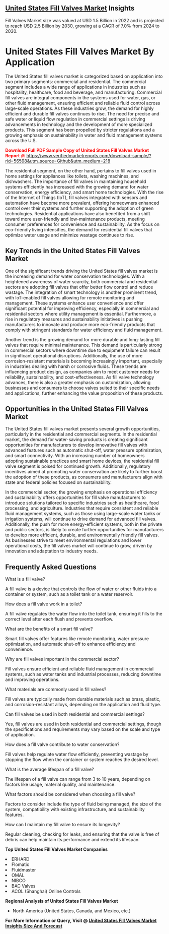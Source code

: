 <h2><a href="https://www.verifiedmarketreports.com/download-sample/?rid=56598&amp;utm_source=Github&amp;utm_medium=218" target="_blank">United States Fill Valves Market</a> Insights</h2><p>Fill Valves Market size was valued at USD 1.5 Billion in 2022 and is projected to reach USD 2.5 Billion by 2030, growing at a CAGR of 7.0% from 2024 to 2030.</p><p> <h1>United States Fill Valves Market By Application</h1> <p>The United States fill valves market is categorized based on application into two primary segments: commercial and residential. The commercial segment includes a wide range of applications in industries such as hospitality, healthcare, food and beverage, and manufacturing. Commercial fill valves are integral components in the systems used for water, gas, or other fluid management, ensuring efficient and reliable fluid control across large-scale operations. As these industries grow, the demand for highly efficient and durable fill valves continues to rise. The need for precise and safe water or liquid flow regulation in commercial settings is driving advancements in technology and the development of more specialized products. This segment has been propelled by stricter regulations and a growing emphasis on sustainability in water and fluid management systems across the U.S. <p><span class=""><span style="color: #ff0000;"><strong>Download Full PDF Sample Copy of United States Fill Valves Market Report</strong> @ </span><a href="https://www.verifiedmarketreports.com/download-sample/?rid=56598&amp;utm_source=Github&amp;utm_medium=218" target="_blank">https://www.verifiedmarketreports.com/download-sample/?rid=56598&amp;utm_source=Github&amp;utm_medium=218</a></span></p></p> <p>The residential segment, on the other hand, pertains to fill valves used in home settings for appliances like toilets, washing machines, and dishwashers. The importance of fill valves in maintaining household systems efficiently has increased with the growing demand for water conservation, energy efficiency, and smart home technologies. With the rise of the Internet of Things (IoT), fill valves integrated with sensors and automation have become more prevalent, offering homeowners enhanced control over their systems and further supporting the adoption of green technologies. Residential applications have also benefited from a shift toward more user-friendly and low-maintenance products, meeting consumer preferences for convenience and sustainability. As the focus on eco-friendly living intensifies, the demand for residential fill valves that optimize water usage and minimize wastage continues to rise.</p> <h2>Key Trends in the United States Fill Valves Market</h2> <p>One of the significant trends driving the United States fill valves market is the increasing demand for water conservation technologies. With a heightened awareness of water scarcity, both commercial and residential sectors are adopting fill valves that offer better flow control and reduce wastage. The integration of smart technology is another prominent trend, with IoT-enabled fill valves allowing for remote monitoring and management. These systems enhance user convenience and offer significant potential for improving efficiency, especially in commercial and residential sectors where utility management is essential. Furthermore, a rise in regulatory measures and sustainability initiatives is pushing manufacturers to innovate and produce more eco-friendly products that comply with stringent standards for water efficiency and fluid management. <p>Another trend is the growing demand for more durable and long-lasting fill valves that require minimal maintenance. This demand is particularly strong in commercial sectors where downtime due to equipment failure can result in significant operational disruptions. Additionally, the use of more corrosion-resistant materials is becoming increasingly important, especially in industries dealing with harsh or corrosive fluids. These trends are influencing product design, as companies aim to meet customer needs for reliability, sustainability, and cost-effectiveness. As fill valve technology advances, there is also a greater emphasis on customization, allowing businesses and consumers to choose valves suited to their specific needs and applications, further enhancing the value proposition of these products.</p> <h2>Opportunities in the United States Fill Valves Market</h2> <p>The United States fill valves market presents several growth opportunities, particularly in the residential and commercial segments. In the residential market, the demand for water-saving products is creating significant opportunities for manufacturers to develop innovative fill valves with advanced features such as automatic shut-off, water pressure optimization, and smart connectivity. With an increasing number of homeowners adopting sustainable practices and smart home devices, the residential fill valve segment is poised for continued growth. Additionally, regulatory incentives aimed at promoting water conservation are likely to further boost the adoption of these products, as consumers and manufacturers align with state and federal policies focused on sustainability. <p>In the commercial sector, the growing emphasis on operational efficiency and sustainability offers opportunities for fill valve manufacturers to introduce solutions tailored to specific industries such as healthcare, food processing, and agriculture. Industries that require consistent and reliable fluid management systems, such as those using large-scale water tanks or irrigation systems, will continue to drive demand for advanced fill valves. Additionally, the push for more energy-efficient systems, both in the private and public sectors, is likely to create further opportunities for manufacturers to develop more efficient, durable, and environmentally friendly fill valves. As businesses strive to meet environmental regulations and lower operational costs, the fill valves market will continue to grow, driven by innovation and adaptation to industry needs.</p> <h2>Frequently Asked Questions</h2> <p>What is a fill valve?</p> <p>A fill valve is a device that controls the flow of water or other fluids into a container or system, such as a toilet tank or a water reservoir.</p> <p>How does a fill valve work in a toilet?</p> <p>A fill valve regulates the water flow into the toilet tank, ensuring it fills to the correct level after each flush and prevents overflow.</p> <p>What are the benefits of a smart fill valve?</p> <p>Smart fill valves offer features like remote monitoring, water pressure optimization, and automatic shut-off to enhance efficiency and convenience.</p> <p>Why are fill valves important in the commercial sector?</p> <p>Fill valves ensure efficient and reliable fluid management in commercial systems, such as water tanks and industrial processes, reducing downtime and improving operations.</p> <p>What materials are commonly used in fill valves?</p> <p>Fill valves are typically made from durable materials such as brass, plastic, and corrosion-resistant alloys, depending on the application and fluid type.</p> <p>Can fill valves be used in both residential and commercial settings?</p> <p>Yes, fill valves are used in both residential and commercial settings, though the specifications and requirements may vary based on the scale and type of application.</p> <p>How does a fill valve contribute to water conservation?</p> <p>Fill valves help regulate water flow efficiently, preventing wastage by stopping the flow when the container or system reaches the desired level.</p> <p>What is the average lifespan of a fill valve?</p> <p>The lifespan of a fill valve can range from 3 to 10 years, depending on factors like usage, material quality, and maintenance.</p> <p>What factors should be considered when choosing a fill valve?</p> <p>Factors to consider include the type of fluid being managed, the size of the system, compatibility with existing infrastructure, and sustainability features.</p> <p>How can I maintain my fill valve to ensure its longevity?</p> <p>Regular cleaning, checking for leaks, and ensuring that the valve is free of debris can help maintain its performance and extend its lifespan.</p> </p><p><strong>Top United States Fill Valves Market Companies</strong></p><div data-test-id=""><p><li>ERHARD</li><li> Flomatic</li><li> Fluidmaster</li><li> OMAL</li><li> NIBCO</li><li> BAC Valves</li><li> ACOL (Shanghai) Online Controls</li></p><div><strong>Regional Analysis of&nbsp;United States Fill Valves Market</strong></div><ul><li dir="ltr"><p dir="ltr">North America&nbsp;(United States, Canada, and Mexico, etc.)</p></li></ul><p><strong>For More Information or Query, Visit @&nbsp;</strong><strong><a href="https://www.verifiedmarketreports.com/product/global-fill-valves-market-2019-by-manufacturers-regions-type-and-application-forecast-to-2024/?utm_source=Github&amp;utm_medium=218" target="_blank">United States Fill Valves Market Insights Size And Forecast</a></strong></p></div>
